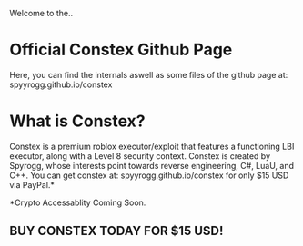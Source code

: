 Welcome to the..
# Official Constex Github Page

Here, you can find the internals aswell
as some files of the github page at:
spyyrogg.github.io/constex

# What is Constex?
Constex is a premium roblox executor/exploit that features a
functioning LBI executor, along with a Level 8 security context.
Constex is created by Spyrogg, whose interests point towards
reverse engineering, C#, LuaU, and C++. You can get constex at:
spyyrogg.github.io/constex for only $15 USD via PayPal.*

*Crypto Accessablity Coming Soon.

## BUY CONSTEX TODAY FOR $15 USD!
